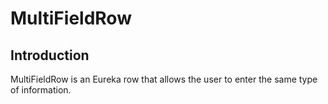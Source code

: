 # MultiFieldRow

## Introduction

MultiFieldRow is an Eureka row that allows the user to enter the same type of information.

